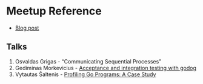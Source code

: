 # Meetup Reference

- [Blog post](http://gophers.lt/post/go17-celebration-meetup/)

## Talks

1. Osvaldas Grigas - “Communicating Sequential Processes”
2. Gediminas Morkevicius - [Acceptance and integration testing with
   godog](https://github.com/l3pp4rd/slides.gediminasm.org/tree/master/gotalks/godog)
3. Vytautas Šaltenis - [Profiling Go Programs: A Case
   Study](https://github.com/rtfb/profiling-go-2016-09)
